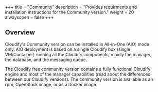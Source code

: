 +++
title = "Community"
description = "Provides requirments and installation instructions for the Community version."
weight = 20
alwaysopen = false
+++

## Overview
Cloudify's Community version can be installed in All-in-One (AIO) mode only. AIO  deployment is based on a single Cloudify box (single VM/Container) running all the Cloudify components, mainly the manager, the database, and the messaging queue.

The Cloudify free community version contains a fully functional Cloudify engine and most of the manager capabilities (read about the differences between our Cloudify versions). The community version is available as an rpm, OpenStack image, or as a Docker image.